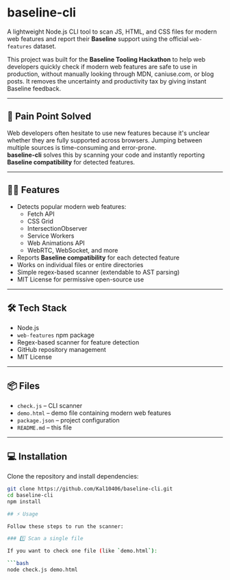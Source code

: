 # baseline-cli

A lightweight Node.js CLI tool to scan JS, HTML, and CSS files for modern web features and report their **Baseline** support using the official `web-features` dataset.  

This project was built for the **Baseline Tooling Hackathon** to help web developers quickly check if modern web features are safe to use in production, without manually looking through MDN, caniuse.com, or blog posts. It removes the uncertainty and productivity tax by giving instant Baseline feedback.

---

## 🚀 Pain Point Solved

Web developers often hesitate to use new features because it's unclear whether they are fully supported across browsers. Jumping between multiple sources is time-consuming and error-prone.  
**baseline-cli** solves this by scanning your code and instantly reporting **Baseline compatibility** for detected features.

---

## 🧑‍💻 Features

- Detects popular modern web features:
  - Fetch API
  - CSS Grid
  - IntersectionObserver
  - Service Workers
  - Web Animations API
  - WebRTC, WebSocket, and more
- Reports **Baseline compatibility** for each detected feature
- Works on individual files or entire directories
- Simple regex-based scanner (extendable to AST parsing)
- MIT License for permissive open-source use

---

## 🛠️ Tech Stack

- Node.js  
- `web-features` npm package  
- Regex-based scanner for feature detection  
- GitHub repository management  
- MIT License  

---

## 📦 Files

- `check.js` – CLI scanner  
- `demo.html` – demo file containing modern web features  
- `package.json` – project configuration  
- `README.md` – this file  

---

## 💻 Installation

Clone the repository and install dependencies:

```bash
git clone https://github.com/Kal10406/baseline-cli.git
cd baseline-cli
npm install

## ⚡ Usage

Follow these steps to run the scanner:

### 1️⃣ Scan a single file

If you want to check one file (like `demo.html`):

```bash
node check.js demo.html


